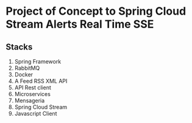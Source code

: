 # Project of Concept to Spring Cloud Stream Alerts Real Time SSE

## Stacks
1. Spring Framework
2. RabbitMQ
3. Docker
4. A Feed RSS XML API
5. API Rest client
6. Microservices
7. Mensageria
8. Spring Cloud Stream
9. Javascript Client


